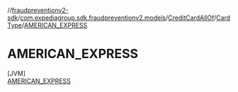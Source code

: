 //[fraudpreventionv2-sdk](../../../../../index.md)/[com.expediagroup.sdk.fraudpreventionv2.models](../../../index.md)/[CreditCardAllOf](../../index.md)/[CardType](../index.md)/[AMERICAN_EXPRESS](index.md)

# AMERICAN_EXPRESS

[JVM]\
[AMERICAN_EXPRESS](index.md)
